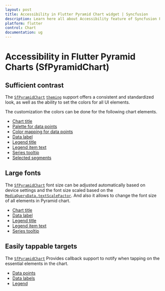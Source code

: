 ```yaml
---
layout: post
title: Accessibility in Flutter Pyramid Chart widget | Syncfusion
description: Learn here all about Accessibility feature of Syncfusion Flutter Pyramid Chart (SfPyramidChart) widget and more.
platform: flutter
control: Chart
documentation: ug
---
```


# Accessibility in Flutter Pyramid Charts (SfPyramidChart)

## Sufficient contrast

The [`SfPyramidChart`](https://pub.dev/documentation/syncfusion_flutter_charts/latest/charts/SfPyramidChart-class.html) [`theming`](https://help.syncfusion.com/flutter/themes) support offers a consistent and standardized look, as well as the ability to set the colors for all UI elements.

The customization the colors can be done for the following chart elements.
* [Chart title](https://help.syncfusion.com/flutter/pyramid-chart/chart-title)
* [Palette for data points](https://help.syncfusion.com/flutter/pyramid-chart/pyramid-customization#applying-palette-color)
* [Color mapping for data points](https://help.syncfusion.com/flutter/pyramid-chart/series-customization#color-mapping-for-data-points)
* [Data label](https://help.syncfusion.com/flutter/pyramid-chart/datalabel)
* [Legend title](https://help.syncfusion.com/flutter/pyramid-chart/legend#legend-title)
* [Legend item text](https://help.syncfusion.com/flutter/pyramid-chart/legend#customizing-legend)
* [Series tooltip](https://help.syncfusion.com/flutter/pyramid-chart/tooltip#customizing-the-appearance)
* [Selected segments](https://help.syncfusion.com/flutter/pyramid-chart/selection#customizing-the-segments)

## Large fonts

The [`SfPyramidChart`](https://pub.dev/documentation/syncfusion_flutter_charts/latest/charts/SfPyramidChart-class.html)  font size can be adjusted automatically based on device settings and the font size scaled based on the [`MediaQueryData.textScaleFactor`](https://api.flutter.dev/flutter/widgets/MediaQueryData/textScaleFactor.html). And also it allows to change the font size of all elements in Pyramid chart.
* [Chart title](https://help.syncfusion.com/flutter/pyramid-chart/chart-title)
* [Data label](https://help.syncfusion.com/flutter/pyramid-chart/datalabel)
* [Legend title](https://help.syncfusion.com/flutter/pyramid-chart/legend#legend-title)
* [Legend item text](https://help.syncfusion.com/flutter/pyramid-chart/legend#customizing-legend)
* [Series tooltip](https://help.syncfusion.com/flutter/pyramid-chart/tooltip#customizing-the-appearance)

## Easily tappable targets

The [`SfPyramidChart`](https://pub.dev/documentation/syncfusion_flutter_charts/latest/charts/SfPyramidChart-class.html) Provides callback support to notify when tapping on the essential elements in the chart.
* [Data points](https://help.syncfusion.com/flutter/pyramid-chart/callbacks#onpointtapped)
* [Data labels](https://help.syncfusion.com/flutter/pyramid-chart/callbacks#ondatalabeltapped)
* [Legend](https://help.syncfusion.com/flutter/pyramid-chart/callbacks#onlegendtapped)
